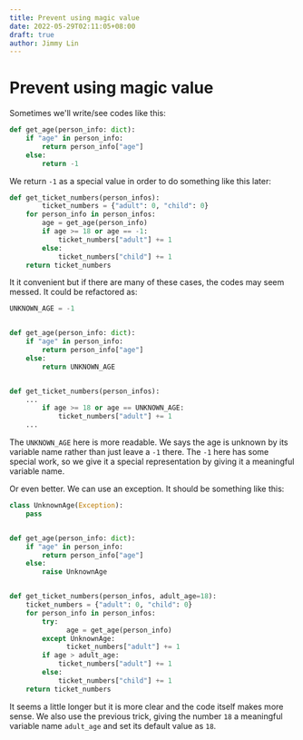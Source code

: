 ```yaml
---
title: Prevent using magic value
date: 2022-05-29T02:11:05+08:00
draft: true
author: Jimmy Lin
---
```


# Prevent using magic value

Sometimes we'll write/see codes like this:

```python
def get_age(person_info: dict):
    if "age" in person_info:
        return person_info["age"]
    else:
        return -1
```

We return `-1` as a special value in order to do something like this later:

```python
def get_ticket_numbers(person_infos):
		ticket_numbers = {"adult": 0, "child": 0}
    for person_info in person_infos:
        age = get_age(person_info)
        if age >= 18 or age == -1:
            ticket_numbers["adult"] += 1
        else:
            ticket_numbers["child"] += 1
    return ticket_numbers
```

It it convenient but if there are many of these cases, the codes may seem messed. It could be refactored as:

```python
UNKNOWN_AGE = -1


def get_age(person_info: dict):
    if "age" in person_info:
        return person_info["age"]
    else:
        return UNKNOWN_AGE


def get_ticket_numbers(person_infos):
    ...
        if age >= 18 or age == UNKNOWN_AGE:
            ticket_numbers["adult"] += 1
    ...
```

The `UNKNOWN_AGE` here is more readable. We says the age is unknown by its variable name rather than just leave a `-1` there. The `-1` here has some special work, so we give it a special representation by giving it a meaningful variable name.

Or even better. We can use an exception. It should be something like this:

```python
class UnknownAge(Exception):
    pass


def get_age(person_info: dict):
    if "age" in person_info:
        return person_info["age"]
    else:
        raise UnknownAge


def get_ticket_numbers(person_infos, adult_age=18):
    ticket_numbers = {"adult": 0, "child": 0}
    for person_info in person_infos:
        try:
	          age = get_age(person_info)
        except UnknownAge:
	          ticket_numbers["adult"] += 1
        if age > adult_age:
            ticket_numbers["adult"] += 1
        else:
            ticket_numbers["child"] += 1
    return ticket_numbers
```

It seems a little longer but it is more clear and the code itself makes more sense. We also use the previous trick, giving the number `18` a meaningful variable name `adult_age` and set its default value as `18`.
